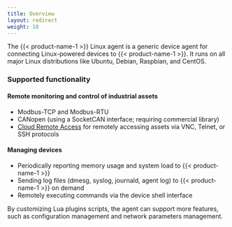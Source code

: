 ```yaml
---
title: Overview
layout: redirect
weight: 10
---
```

The {{< product-name-1 >}} Linux agent is a generic device agent for connecting Linux-powered devices to {{< product-name-1 >}}. It runs on all major Linux distributions like Ubuntu, Debian, Raspbian, and CentOS.

### Supported functionality

#### Remote monitoring and control of industrial assets

- Modbus-TCP and Modbus-RTU
- CANopen (using a SocketCAN interface; requiring commercial library)
- [Cloud Remote Access](/cloud-remote-access/cra-general-aspects) for remotely accessing assets via VNC, Telnet, or SSH protocols

#### Managing devices

- Periodically reporting memory usage and system load to {{< product-name-1 >}}
- Sending log files (dmesg, syslog, journald, agent log) to {{< product-name-1 >}} on demand
- Remotely executing commands via the device shell interface

By customizing Lua plugins scripts, the agent can support more features, such as configuration management and network parameters management.
